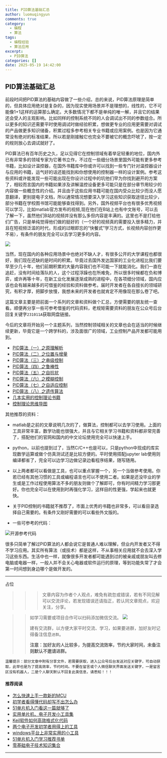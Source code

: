 ```yaml
---
title: PID算法基础汇总
author: luomuqingyun
comments: true
category:
  - 编程
  - 算法
tags:
  - 编程经验
  - 算法应用
excerpt:
  - PID算法
categories: []
date: 2025-05-19 14:42:00
---
```

## PID算法基础汇总

前段时间把PID算法的基础内容做了一些介绍，总的来说，PID算法原理是简单的，但具体应用绝对是复杂的，因为现实使用场景并不是理想的，线性的，它不可能像1+1这样的运算那么确定。大多数情况下都不是单纯的唯一解，并且它的结果还会受人的主观影响。比如同样的控制系统不同的人会调试出不同的参数组合。所以更多的知识还需要平时使用调试时做经验积累，想做更专业的应用更需要对调试的产品做更多知识储备，积累过程多参考相关专业书籍或应用案例。也是因为它通常没有绝对的标准结果，所以若是刚接触它也完全不要被它的概念吓唬了，按一定的规则放心去调试就好了。

PID算法已有百年历史之久，足以见得它在控制领域有着举足轻重的地位，国内外已有非常多的领域专家为它著书立作，不过在一些细分场景里国外可能有更多参考书籍，比如设计温控器，在国外书籍库中你或许可以找到一些专门针对温控器设计与应用的书籍，运气好的话还能找到和你想使用的控制器一样的设计案例。参考这些资料或许能发现一些可能出现在你设计过程中的坑他们早为你找到避开的方案了，相较而言国内的书籍如果涉及讲解温控设备更多可能只是在部分章节用较少的内容做一些概念性的介绍。并且由于这些应用书籍可能在国内受众比较少而没人愿意翻译，更别提电子文档，所以通常情况想要深入学习这些知识获取途径比较少，部分书籍在学校图书馆可能能够查找得到。另外，国外视频平台也有很多优秀视频可以学习，比如matlab官方发布的视频,现在他们在B站上也有中文账号，可以去了解一下，虽然他们B站的视频并没有那么多但内容是丰满的。这里也不是打给他们广告，只是单纯觉得他们做的挺好的（一个好的视频真的需要投入很多精力，并且在短视频泛滥的时代，形成的过眼即忘的“快餐式”学习方式，长视频内容创作更不易），有条件的朋友完全可以去学习更多的内容。

![](https://files.mdnice.com/user/38598/bb6a051d-c814-45dc-93c2-765a695315e8.png)

当然，现在国内的各种应用场景中也绝对不缺人才，有很多公开的大学课程也都很好，我们现在还缺的是时间的积累。毕竟过去国外发达国家的工业化进程比我们要早至少几十年，他们前期积累的大量内容我们也不可能一下就能消化。我们一直在追赶，没有时间给落队的人，这个过程浮躁也在所难免，所以很多时候都在负和博弈，或许再等十年，在新工业化发展逐渐成熟的进程中，在各项细分领域，国内应该也会有越来越多的可借鉴的经验和资料做参考。届时开发者在各自擅长的领域研究，有积才厚，把脚步放慢，我想未来的开发者也就肯定不用像现在那么卷了吧。

这篇文章主要是把前面一个系列的文章和资料做个汇总，方便需要的朋友统一查看。顺便再分享一些可参考借鉴的代码资料，老规矩需要资料的朋友在公众号后台回复关键字`231011A`获取网盘链接。

今后的文章将开始另一个主题系列，当然控制领域相关的文章也会在适当的时候继续更新，毕竟它是一个跨学科的，涉及面很广的领域，工业控制产品开发都可能用到。

- [PID算法（一）之原理解析](https://mp.weixin.qq.com/s?__biz=MzI1OTQ4MTg4Ng==&mid=2247486314&idx=1&sn=320c7d88c90604a8af80f472771246bb&chksm=ea79031bdd0e8a0d2b77c9450c39eb002805efb3c34bc44477feb56059b46f0dc71999cc8f73&token=2119834800&lang=zh_CN#rd)
- [PID算法（二）之位置与增量](https://mp.weixin.qq.com/s?__biz=MzI1OTQ4MTg4Ng==&mid=2247486361&idx=1&sn=632673e9fb92b49b3cfd8b52c6e483ea&chksm=ea7903e8dd0e8afeee8db64e97b44d5b7a72e1a1e775a70a70aa3a9e4ebee6d834257466ac04&token=2119834800&lang=zh_CN#rd)
- [PID算法（三）之串级控制](https://mp.weixin.qq.com/s?__biz=MzI1OTQ4MTg4Ng==&mid=2247486375&idx=1&sn=4c0d39a4f31b37fafef555235584e384&chksm=ea7903d6dd0e8ac0513d91640a9157466602dc7ebc3036aa97531b186b54b1edfeccaf6706d1&token=2119834800&lang=zh_CN#rd)
- [PID算法（四）之鲁棒性](https://mp.weixin.qq.com/s?__biz=MzI1OTQ4MTg4Ng==&mid=2247486383&idx=1&sn=a0bf54c7aa31041602b3f24ad418a3d3&chksm=ea7903dedd0e8ac81a79d9e491727a7298e11014fdba31b0b3e44e0739ef0ff7f965bfa02096&token=2119834800&lang=zh_CN#rd)
- [PID算法（五）之自抗扰](https://mp.weixin.qq.com/s?__biz=MzI1OTQ4MTg4Ng==&mid=2247486421&idx=1&sn=723513a1cebb3cf3310d8e2b6105930b&chksm=ea7903a4dd0e8ab24e1a98e20e6dd7365b01f473e3ffd80b1f63284dd8a66b484da34140ae74&token=2119834800&lang=zh_CN#rd)
- [PID算法（六）之模糊控制](https://mp.weixin.qq.com/s?__biz=MzI1OTQ4MTg4Ng==&mid=2247486434&idx=1&sn=db72c05c209b5696ca0990c7a7001ee9&chksm=ea790393dd0e8a85aca906b3aab95bab208df5b683440e3bdb232fe5aeb22c6567463110b426&token=2119834800&lang=zh_CN#rd)
- [PID算法（七）之自适应控制](https://mp.weixin.qq.com/s?__biz=MzI1OTQ4MTg4Ng==&mid=2247486451&idx=1&sn=2e20314ad6de5ae1836dcff428059036&chksm=ea790382dd0e8a94f943af6d1f9d9680ffa1dba3f9f5305b41eeac56cb279fb1655df080a18e&token=2119834800&lang=zh_CN&poc_token=HKVnJmWjkUt2yx4GZVc5AMOF9QXnAYQL5cF9pf31)
- [PID算法（八）之遗传算法](https://mp.weixin.qq.com/s?__biz=MzI1OTQ4MTg4Ng==&mid=2247486511&idx=1&sn=5c7582635b2490a698bc8467a4bc04b4&chksm=ea79045edd0e8d488e1d05be8df4dd873bba7e50212c21dad5b2080e156c7d61d3013f97b25a&token=2119834800&lang=zh_CN#rd)
- [几本实用的控制理论书籍](https://mp.weixin.qq.com/s?__biz=MzI1OTQ4MTg4Ng==&mid=2247486478&idx=1&sn=6bae6ef87e4bb5acd0e095f8adfbb6a7&chksm=ea79047fdd0e8d69c07d3e1fc13cc1ca1153905533827f4fd65905bf7e2d2d4bcc99b272006d&token=2119834800&lang=zh_CN#rd)
- [控制理论思维导图](https://mp.weixin.qq.com/s?__biz=MzI1OTQ4MTg4Ng==&mid=2247486407&idx=1&sn=f2c4d7cd4ae591e07f0d344a0203ab58&chksm=ea7903b6dd0e8aa0b24f8de306139c385beacc60f8bd0bfe1bf0236b865d458a31e2d11a237c&token=2119834800&lang=zh_CN#rd)

其他推荐的资料：

- matlab是之前的文章说明几次的了，做算法，控制都可以去学习使用。上面的工具非常丰富，数学功能也很强大，并且与它相关学习书籍和资料都非常完善了，搭配他们的官网和国内的中文论坛使用完全可以快速上手。
- python，以前也提到过了，当然C/C++也是可以，只是python中现成的库实现数学运算或做个仿真测试还是比较方便的。平时使用搭配jupyter lab使用则编译都省了，完全可以边学习边做记录边看程序结果，随写随用。

- 以上两者都可以看做是工具，也可以重点掌握一个，另一个当做参考使用。你若已经有其他习惯的工具或编程语言也可以不使用二者。如果是还没毕业的学生或是工作过程使用算法不多的朋友则做个了解即可，你有时间精力学习那更好。你也完全可以在使用到时再强化学习，这样目的性更强，学起来也就更快。

- 关于PID控制的书籍就不推荐了，市面上优秀的书籍也非常多，可以看目录选择自己需要的。有条件又刚好需要的可以看些外文版的。

- 一些可参考的代码：

![开源参考代码](https://files.mdnice.com/user/38598/e8eeca4b-5cec-4d9c-a4c9-07a821ab4953.png)

很多只简单了解过PID算法的人都会说它是普通人难以理解，但业内开发者又不得不学习应用。其实所有算法（或技术）都是这样，不从事相关应用就不会去深入学习这些东西。生活中也一样，就像很多开发者都可能遇到过的被亲戚或朋友叫去修电脑或电器一样，一般人并不会关心电器或软件运行的原理，等到功能失常了才会第一时间想到身边哪个是做开发的。

----

占位

>>>文章内容为作者个人观点，难免有疏忽或错误，若有不同见解可以交流评论，若发现错误还请指正，若认同文章观点，欢迎关注，分享。

>>如学习需要或项目合作可以扫码添加微信交流。
>>![](https://files.mdnice.com/user/38598/6fbcd253-edc6-4175-ba0c-44e24ad33b21.jpg)
>>
>>建有交流群，以方便大家平时交流、学习，如果要进群，加好友时记得备注信息`进群`。
>>
>>**注意：加好友的人比较多，为提高交流效率，节约大家时间，未备注则默认不邀请进群。**

`温馨提示：部分文章中附有分享文件，若需要获取，进入公众号后台发送对应关键字，可自动获取，此举也是为了提高效率，节约时间。不要在留言或个人微信聊天界面发送关键字，一是留言区没有机器人，二是个人聊天默认不回复此类信息，请悉知！！！`

#### 推荐阅读
- [怎么快速上手一款新的MCU](https://mp.weixin.qq.com/s?__biz=MzI1OTQ4MTg4Ng==&mid=2247485581&idx=1&sn=b36e6536717774f7931c7aa93d5b237a&chksm=ea7900fcdd0e89ea0db13737720edc996fcb3fdbab3e43b4a92316240ac66d4b5a8bf9a07e78&token=466212876&lang=zh_CN#rd)
- [初学者看得懂代码却写不出怎么办](https://mp.weixin.qq.com/s?__biz=MzI1OTQ4MTg4Ng==&mid=2247485862&idx=1&sn=830ede5ac467c8d396adfbea141f0526&chksm=ea7901d7dd0e88c1e8e5396305ab83c6fbd884cf356ad64c54463230364e865a1659f193dd1f&token=63320980&lang=zh_CN#rd)
- [51单片机入门看这一篇就够了](https://mp.weixin.qq.com/s?__biz=MzI1OTQ4MTg4Ng==&mid=2247485523&idx=1&sn=b7fcd1b86e2467d6f03b1a520c39bb06&chksm=ea790022dd0e893452c4994fa16d63111b16d9878c303712f695b58b7af360b7b18c1ed4b201&token=1711068967&lang=zh_CN#rd)
- [实用单片机、电子开发小工具集](https://mp.weixin.qq.com/s?__biz=MzI1OTQ4MTg4Ng==&mid=2247485606&idx=1&sn=2b433faa2e436fc762dc538c9cf3fe14&chksm=ea7900d7dd0e89c169f8948ff3d423016c8f51f1c914eb7b0d20cba8145b9ffa54815915d67b&token=1580674001&lang=zh_CN#rd)
- [Keil软件如何高效格式化代码](https://mp.weixin.qq.com/s?__biz=MzI1OTQ4MTg4Ng==&mid=2247485572&idx=1&sn=17cefa35d9d660083d419a7e9b6db6f7&chksm=ea7900f5dd0e89e35b65ba26354cc69ad24f686d8e18abd34e0932567a9345e8c9ed653eee6b&token=1711068967&lang=zh_CN#rd)
- [两个电子开发初学者用得上的工具](https://mp.weixin.qq.com/s?__biz=MzI1OTQ4MTg4Ng==&mid=2247485987&idx=1&sn=106e52add61999ae4bddd8b28c7ed2b1&chksm=ea790252dd0e8b44e36e26f20153b1bd73a0fff98ef3c50330358435a9dfac2d97e04a30d59e&token=63320980&lang=zh_CN#rd)
- [windows平台上非常实用的小工具](https://mp.weixin.qq.com/s?__biz=MzI1OTQ4MTg4Ng==&mid=2247485420&idx=2&sn=728ca4abbadf7caf51c392e7d7045cbe&chksm=ea790f9ddd0e868b9fa162c80db1876199845f387bbe851c8d38a4e8412329ae635916c13cfb&token=1711068967&lang=zh_CN#rd)
- [51单片机入门学习推荐书单](https://mp.weixin.qq.com/s?__biz=MzI1OTQ4MTg4Ng==&mid=2247485689&idx=3&sn=d4c0d26781f307ffd26defdc4022c928&chksm=ea790088dd0e899e2872692b9568309e779acfc515e82c28a853d4228de2e2b8f7ee7149913f&token=63320980&lang=zh_CN#rd)
- [零基础电子技术知识集合](https://mp.weixin.qq.com/s?__biz=MzI1OTQ4MTg4Ng==&mid=2247485689&idx=4&sn=211c2d0871a19c5e92cdf0c34f01d96b&chksm=ea790088dd0e899e3042a649a346bc98e94189d1fd18da2b954a7ddb781582dc2d0a82e07f4d&token=970763775&lang=zh_CN#rd)
----
